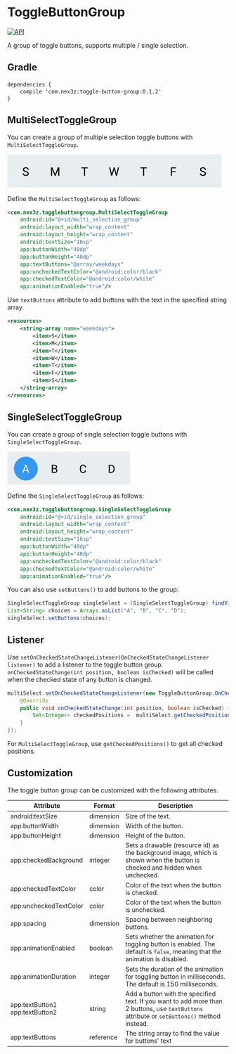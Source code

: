 # ToggleButtonGroup

[![API](https://img.shields.io/badge/API-15%2B-brightgreen.svg?style=flat)](https://android-arsenal.com/api?level=15)

A group of toggle buttons, supports multiple / single selection. 

## Gradle

```
dependencies {
    compile 'com.nex3z:toggle-button-group:0.1.2'
}
```

## MultiSelectToggleGroup

You can create a group of multiple selection toggle buttons with `MultiSelectToggleGroup`.

<img src="images/multi.gif" height="75" />

Define the `MultiSelectToggleGroup` as follows:

```xml
<com.nex3z.togglebuttongroup.MultiSelectToggleGroup
    android:id="@+id/multi_selection_group"
    android:layout_width="wrap_content"
    android:layout_height="wrap_content"
    android:textSize="16sp"
    app:buttonWidth="40dp"
    app:buttonHeight="40dp"
    app:textButtons="@array/weekdays"
    app:uncheckedTextColor="@android:color/black"
    app:checkedTextColor="@android:color/white"
    app:animationEnabled="true"/>
```

Use `textButtons` attribute to add buttons with the text in the specified string array. 

```xml
<resources>
    <string-array name="weekdays">
        <item>S</item>
        <item>M</item>
        <item>T</item>
        <item>W</item>
        <item>T</item>
        <item>F</item>
        <item>S</item>
    </string-array>
</resources>
```

## SingleSelectToggleGroup

You can create a group of single selection toggle buttons with `SingleSelectToggleGroup`.

<img src="images/single.gif" height="75" />

Define the `SingleSelectToggleGroup` as follows:

```xml
<com.nex3z.togglebuttongroup.SingleSelectToggleGroup
    android:id="@+id/single_selection_group"
    android:layout_width="wrap_content"
    android:layout_height="wrap_content"
    android:textSize="16sp"
    app:buttonWidth="40dp"
    app:buttonHeight="40dp"
    app:uncheckedTextColor="@android:color/black"
    app:checkedTextColor="@android:color/white"
    app:animationEnabled="true"/>
```

You can also use `setButtons()` to add buttons to the group:

```java
SingleSelectToggleGroup singleSelect = (SingleSelectToggleGroup) findViewById(R.id.single_selection_group);
List<String> choices = Arrays.asList("A", "B", "C", "D");
singleSelect.setButtons(choices);
```

## Listener

Use `setOnCheckedStateChangeListener(OnCheckedStateChangeListener listener)` to add a listener to the toggle button group. `onCheckedStateChange(int position, boolean isChecked)` will be called when the checked state of any button is changed.

```java
multiSelect.setOnCheckedStateChangeListener(new ToggleButtonGroup.OnCheckedStateChangeListener() {
    @Override
    public void onCheckedStateChange(int position, boolean isChecked) {
        Set<Integer> checkedPositions =  multiSelect.getCheckedPositions();
    }
});
```

For `MultiSelectToggleGroup`, use `getCheckedPositions()` to get all checked positions.

## Customization

The toggle button group can be customized with the following attributes.

| Attribute                          | Format    | Description                                                                                                                                 |
|------------------------------------|-----------|---------------------------------------------------------------------------------------------------------------------------------------------|
| android:textSize                   | dimension | Size of the text.    
| app:buttonWidth                    | dimension | Width of the button.                                                                                                                        |
| app:buttonHeight                   | dimension | Height of the button.                                                                                                                       |
| app:checkedBackground              | integer   | Sets a drawable (resource id) as the background image, which is shown when the button is checked and hidden when unchecked.                 |
| app:checkedTextColor               | color     | Color of the text when the button is checked.                                                                                               |
| app:uncheckedTextColor             | color     | Color of the text when the button is unchecked.                                                                                             |
| app:spacing                        | dimension | Spacing between neighboring buttons.                                                                                                        |
| app:animationEnabled               | boolean   | Sets whether the animation for toggling button is enabled. The default is `false`, meaning that the animation is disabled.                  |
| app:animationDuration              | integer   | Sets the duration of the animation for toggling button in milliseconds. The default is 150 milliseconds.                                    |
| app:textButton1<br>app:textButton2 | string    | Add a button with the specified text. If you want to add more than 2 buttons, use `textButtons` attribute or `setButtons()` method instead. |
| app:textButtons                    | reference | The string array to find the value for buttons' text                                                                                        |
